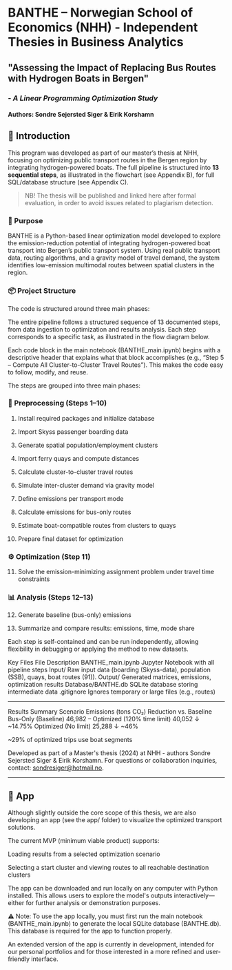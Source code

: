 # BANTHE – Norwegian School of Economics (NHH) - Independent Thesies in Business Analytics

## "Assessing the Impact of Replacing Bus Routes with Hydrogen Boats in Bergen"  
### - *A Linear Programming Optimization Study*

#### Authors: Sondre Sejersted Siger & Eirik Korshamn

## 📘 Introduction

This program was developed as part of our master’s thesis at NHH, focusing on optimizing public transport routes in the Bergen region by integrating hydrogen-powered boats. The full pipeline is structured into **13 sequential steps**, as illustrated in the flowchart (see Appendix B), for full SQL/database structure (see Appendix C).

> NB! The thesis will be published and linked here after formal evaluation, in order to avoid issues related to plagiarism detection.


### 🚀 Purpose
BANTHE is a Python-based linear optimization model developed to explore the emission-reduction potential of integrating hydrogen-powered boat transport into Bergen’s public transport system. Using real public transport data, routing algorithms, and a gravity model of travel demand, the system identifies low-emission multimodal routes between spatial clusters in the region.

### 📦 Project Structure
The code is structured around three main phases:

The entire pipeline follows a structured sequence of 13 documented steps, from data ingestion to optimization and results analysis. Each step corresponds to a specific task, as illustrated in the flow diagram below.

Each code block in the main notebook (BANTHE_main.ipynb) begins with a descriptive header that explains what that block accomplishes (e.g., “Step 5 – Compute All Cluster-to-Cluster Travel Routes”). This makes the code easy to follow, modify, and reuse.

The steps are grouped into three main phases:

### 🧹 Preprocessing (Steps 1–10)
1. Install required packages and initialize database

2. Import Skyss passenger boarding data

3. Generate spatial population/employment clusters

4. Import ferry quays and compute distances

5. Calculate cluster-to-cluster travel routes

6. Simulate inter-cluster demand via gravity model

7. Define emissions per transport mode

8. Calculate emissions for bus-only routes

9. Estimate boat-compatible routes from clusters to quays

10. Prepare final dataset for optimization

### ⚙️ Optimization (Step 11)
11. Solve the emission-minimizing assignment problem under travel time constraints

### 📊 Analysis (Steps 12–13)
12. Generate baseline (bus-only) emissions

13. Summarize and compare results: emissions, time, mode share

Each step is self-contained and can be run independently, allowing flexibility in debugging or applying the method to new datasets.

Key Files
File	Description
BANTHE_main.ipynb	Jupyter Notebook with all pipeline steps
Input/	Raw input data (boarding (Skyss-data), population (SSB), quays, boat routes (91)).
Output/	Generated matrices, emissions, optimization results
Database/BANTHE.db	SQLite database storing intermediate data
.gitignore	Ignores temporary or large files (e.g., routes)

-------------------------------------
Results Summary
Scenario	Emissions (tons CO₂)	Reduction vs. Baseline
Bus-Only (Baseline)	46,982	–
Optimized (120% time limit)	40,052	↓ ~14.75%
Optimized (No limit)	25,288	↓ ~46%

~29% of optimized trips use boat segments

Developed as part of a Master's thesis (2024) at NHH - authors Sondre Sejersted Siger & Eirik Korshamn. For questions or collaboration inquiries, contact: sondresiger@hotmail.no.

-------------------------------------

## 📱 App
Although slightly outside the core scope of this thesis, we are also developing an app (see the app/ folder) to visualize the optimized transport solutions.

The current MVP (minimum viable product) supports:

Loading results from a selected optimization scenario

Selecting a start cluster and viewing routes to all reachable destination clusters

The app can be downloaded and run locally on any computer with Python installed. This allows users to explore the model's outputs interactively—either for further analysis or demonstration purposes.

⚠️ Note: To use the app locally, you must first run the main notebook (BANTHE_main.ipynb) to generate the local SQLite database (BANTHE.db). This database is required for the app to function properly.

An extended version of the app is currently in development, intended for our personal portfolios and for those interested in a more refined and user-friendly interface.
